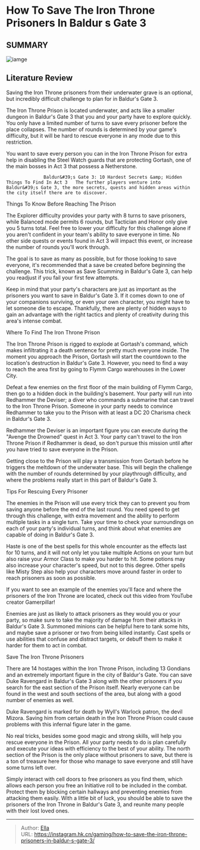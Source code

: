 # How To Save The Iron Throne Prisoners In Baldur s Gate 3


## SUMMARY 

![iamge](https://static1.srcdn.com/wordpress/wp-content/uploads/2023/08/how-to-save-the-iron-throne-prisoners-in-baldur-s-gate-3.jpg)

## Literature Review

Saving the Iron Throne prisoners from their underwater grave is an optional, but incredibly difficult challenge to plan for in Baldur&#39;s Gate 3.





The Iron Throne Prison is located underwater, and acts like a smaller dungeon in Baldur&#39;s Gate 3 that you and your party have to explore quickly. You only have a limited number of turns to save every prisoner before the place collapses. The number of rounds is determined by your game&#39;s difficulty, but it will be hard to rescue everyone in any mode due to this restriction.






You want to save every person you can in the Iron Throne Prison for extra help in disabling the Steel Watch guards that are protecting Gortash, one of the main bosses in Act 3 that possess a Netherstone.




                  Baldur&#39;s Gate 3: 10 Hardest Secrets &amp; Hidden Things To Find In Act 3   The further players venture into Baldur&#39;s Gate 3, the more secrets, quests and hidden areas within the city itself there are to discover.   


 Things To Know Before Reaching The Prison 
          

The Explorer difficulty provides your party with 8 turns to save prisoners, while Balanced mode permits 6 rounds, but Tactician and Honor only give you 5 turns total. Feel free to lower your difficulty for this challenge alone if you aren&#39;t confident in your team&#39;s ability to save everyone in time. No other side quests or events found in Act 3 will impact this event, or increase the number of rounds you&#39;ll work through.






The goal is to save as many as possible, but for those looking to save everyone, it&#39;s recommended that a save be created before beginning the challenge. This trick, known as Save Scumming in Baldur&#39;s Gate 3, can help you readjust if you fail your first few attempts.




Keep in mind that your party&#39;s characters are just as important as the prisoners you want to save in Baldur&#39;s Gate 3. If it comes down to one of your companions surviving, or even your own character, you might have to let someone die to escape. Thankfully, there are plenty of hidden ways to gain an advantage with the right tactics and plenty of creativity during this area&#39;s intense combat.

  



 Where To Find The Iron Throne Prison 
          




The Iron Throne Prison is rigged to explode at Gortash&#39;s command, which makes infiltrating it a death sentence for pretty much everyone inside. The moment you approach the Prison, Gortash will start the countdown to the location&#39;s destruction in Baldur&#39;s Gate 3. However, you need to find a way to reach the area first by going to Flymm Cargo warehouses in the Lower City.

Defeat a few enemies on the first floor of the main building of Flymm Cargo, then go to a hidden dock in the building&#39;s basement. Your party will run into Redhammer the Deviser; a diver who commands a submarine that can travel to the Iron Throne Prison. Someone in your party needs to convince Redhammer to take you to the Prison with at least a DC 20 Charisma check in Baldur&#39;s Gate 3.



Redhammer the Deviser is an important figure you can execute during the &#34;Avenge the Drowned&#34; quest in Act 3. Your party can&#39;t travel to the Iron Throne Prison if Redhammer is dead, so don&#39;t pursue this mission until after you have tried to save everyone in the Prison.







Getting close to the Prison will play a transmission from Gortash before he triggers the meltdown of the underwater base. This will begin the challenge with the number of rounds determined by your playthrough difficulty, and where the problems really start in this part of Baldur&#39;s Gate 3.



 Tips For Rescuing Every Prisoner 
          

The enemies in the Prison will use every trick they can to prevent you from saving anyone before the end of the last round. You need speed to get through this challenge, with extra movement and the ability to perform multiple tasks in a single turn. Take your time to check your surroundings on each of your party&#39;s individual turns, and think about what enemies are capable of doing in Baldur&#39;s Gate 3.

Haste is one of the best spells for this whole encounter as the effects last for 10 turns, and it will not only let you take multiple Actions on your turn but also raise your Armor Class to make you harder to hit. Some potions may also increase your character&#39;s speed, but not to this degree. Other spells like Misty Step also help your characters move around faster in order to reach prisoners as soon as possible.






If you want to see an example of the enemies you&#39;ll face and where the prisoners of the Iron Throne are located, check out this video from YouTube creator Gamerpillar!

 
 




Enemies are just as likely to attack prisoners as they would you or your party, so make sure to take the majority of damage from their attacks in Baldur&#39;s Gate 3. Summoned minions can be helpful here to tank some hits, and maybe save a prisoner or two from being killed instantly. Cast spells or use abilities that confuse and distract targets, or debuff them to make it harder for them to act in combat.



 Save The Iron Throne Prisoners 
          

There are 14 hostages within the Iron Throne Prison, including 13 Gondians and an extremely important figure in the city of Baldur&#39;s Gate. You can save Duke Ravengard in Baldur&#39;s Gate 3 along with the other prisoners if you search for the east section of the Prison itself. Nearly everyone can be found in the west and south sections of the area, but along with a good number of enemies as well.






Duke Ravengard is marked for death by Wyll&#39;s Warlock patron, the devil Mizora. Saving him from certain death in the Iron Throne Prison could cause problems with this infernal figure later in the game.




No real tricks, besides some good magic and strong skills, will help you rescue everyone in the Prison. All your party needs to do is plan carefully and execute your ideas with efficiency to the best of your ability. The north section of the Prison is the only place without prisoners to save, but there is a ton of treasure here for those who manage to save everyone and still have some turns left over.

Simply interact with cell doors to free prisoners as you find them, which allows each person you free an Initiative roll to be included in the combat. Protect them by blocking certain hallways and preventing enemies from attacking them easily. With a little bit of luck, you should be able to save the prisoners of the Iron Throne in Baldur&#39;s Gate 3, and reunite many people with their lost loved ones.






---

> Author: [Ella](https://instagram.hk.cn/)  
> URL: https://instagram.hk.cn/gaming/how-to-save-the-iron-throne-prisoners-in-baldur-s-gate-3/  

